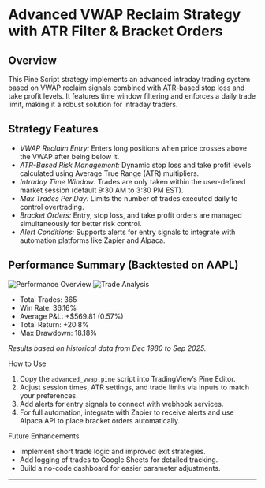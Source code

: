# Advanced VWAP Reclaim Strategy with ATR Filter & Bracket Orders

## Overview  
This Pine Script strategy implements an advanced intraday trading system based on VWAP reclaim signals combined with ATR-based stop loss and take profit levels. It features time window filtering and enforces a daily trade limit, making it a robust solution for intraday traders.

## Strategy Features  
- *VWAP Reclaim Entry:* Enters long positions when price crosses above the VWAP after being below it.  
- *ATR-Based Risk Management:* Dynamic stop loss and take profit levels calculated using Average True Range (ATR) multipliers.  
- *Intraday Time Window:* Trades are only taken within the user-defined market session (default 9:30 AM to 3:30 PM EST).  
- *Max Trades Per Day:* Limits the number of trades executed daily to control overtrading.  
- *Bracket Orders:* Entry, stop loss, and take profit orders are managed simultaneously for better risk control.  
- *Alert Conditions:* Supports alerts for entry signals to integrate with automation platforms like Zapier and Alpaca.

## Performance Summary (Backtested on AAPL)  
![Performance Overview](assests/overview2.png)
![Trade Analysis](assests/trade-analysis.png)

- Total Trades: 365  
- Win Rate: 36.16%  
- Average P&L: +$569.81 (0.57%)  
- Total Return: +20.8%
- Max Drawdown: 18.18%  

*Results based on historical data from Dec 1980 to Sep 2025.*

How to Use  
1. Copy the `advanced_vwap.pine` script into TradingView’s Pine Editor.  
2. Adjust session times, ATR settings, and trade limits via inputs to match your preferences.  
3. Add alerts for entry signals to connect with webhook services.  
4. For full automation, integrate with Zapier to receive alerts and use Alpaca API to place bracket orders automatically.

Future Enhancements  
- Implement short trade logic and improved exit strategies.  
- Add logging of trades to Google Sheets for detailed tracking.  
- Build a no-code dashboard for easier parameter adjustments.

---
